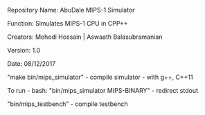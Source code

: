 Repository Name: 	AbuDale MIPS-1 Simulator

Function: 			Simulates MIPS-1 CPU in CPP++

Creators: 			Mehedi Hossain | Aswaath Balasubramanian

Version:			1.0
	
Date:				08/12/2017

"make bin/mips_simulator" - compile simulator - with g++, C++11

To run - bash: "bin/mips_simulator MIPS-BINARY"
	- redirect stdout

"bin/mips_testbench" - compile testbench

